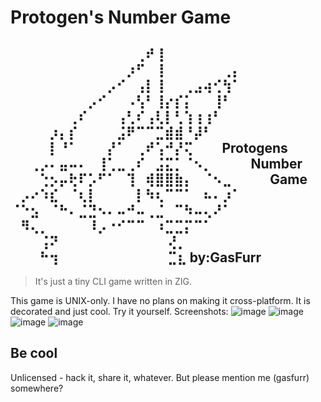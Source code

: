 # Protogen's Number Game
⠀⠀⠀⠀⠀⠀⠀⠀⠀⠀⠀⠀⠀⢀⠞⢸⠀⠀⠀⠀⠀⠀⠀⠀⠀⠀⠀⠀⠀⠀⠀
⠀⠀⠀⠀⠀⠀⠀⠀⠀⠀⠀⠀⡰⠋⠀⢸⠀⠀⠀⠀⠀⠀⢀⡄⠀⠀⠀⠀⠀⠀⠀
⠀⠀⠀⠀⠀⠀⠀⠀⠀⠀⡠⠊⠀⢠⡇⢸⠀⠀⢀⣠⢴⢊⢳⠁⠀⠀⠀⠀⠀⠀⠀
⠀⠀⠀⠀⠀⠀⠀⠀⡠⠊⠀⠀⠠⢣⠃⢸⡔⡎⡅⠀⠀⢸⠃⠀⠀⠀⠀⠀⠀⠀⠀
⠀⠀⠀⠀⠀⠀⢀⠎⠀⠀⠀⢠⢃⠎⢠⢇⡇⢃⢱⢰⢰⠃⠀⠀⠀⠀⠀⠀⠀⠀⠀
⠀⠀⠀⠀⡰⡄⡎⠀⠀⠀⠀⣨⠟⠉⠉⣉⣾⣾⠘⡼⠃⠀⠀⠀⠀⠀⠀⠀⠀⠀⠀
⠀⠀⠀⠀⡇⠘⠁⠀⠀⠀⡜⠁⠀⢀⠞⢡⠚⡜⢍⠀⠀⠀Protogens
⠀⠀⢀⡠⠄⣤⠤⠄⠀⢸⢁⣀⢀⠎⠀⣨⣍⡁⠈⠢⡀⠀⠀⠀⠀Number
⠀⠀⠀⢑⡢⡤⢗⠏⡡⠋⠁⠀⢹⠀⢾⣿⣿⣷⡄⠀⠈⠢⣀⠀⠀⠀⠀Game
⠀⡠⠔⠱⣎⠀⠈⢆⡇⠀⠀⠀⠀⡇⠳⢆⠉⠉⠁⠀⠦⠄⡰⠁⠀⠀⠀⠀⠀⠀⠀
⠈⠑⣢⠀⠈⠓⠄⣈⣙⠢⠄⠤⠚⠤⢀⣈⠀⠉⠳⠤⢄⠜⠁⠀⠀⠀⠀⠀⠀⠀⠀
⠀⠻⢄⡀⠀⠀⠀⠀⠸⡠⠐⠊⠉⠉⠀⠰⣉⣉⡍⠉⠁⠀⠀⠀⠀⠀⠀⠀⠀⠀⠀
⠀⠀⠀⢨⠝⠀⠀⠀⠀⠀⠀⠀⠀⠀⠀⠀ ⢜⡀⠀⠀⠀⠀⠀⠀⠀⠀    
⠀⠀⠀⠓⢲⠀⠀⠀⠀⠀⠀⠀⠀⠀⠀⠀  ⣉⣆ by:GasFurr
-------------------------------

> It's just a tiny CLI game written in ZIG.

This game is UNIX-only. I have no plans on making it cross-platform. It is decorated and just cool. Try it yourself.
Screenshots:
![image](https://github.com/user-attachments/assets/8ad4534d-c247-46d6-a736-1e17d6f9c591)
![image](https://github.com/user-attachments/assets/ed209895-c5ea-4628-bc93-11449af062e2)
![image](https://github.com/user-attachments/assets/5e0ddf45-30d3-4900-8dcd-8e4db3c07369)
![image](https://github.com/user-attachments/assets/3742817c-932e-426c-9618-dbd8f8906c0d)


## Be cool

Unlicensed - hack it, share it, whatever.
But please mention me (gasfurr) somewhere?
